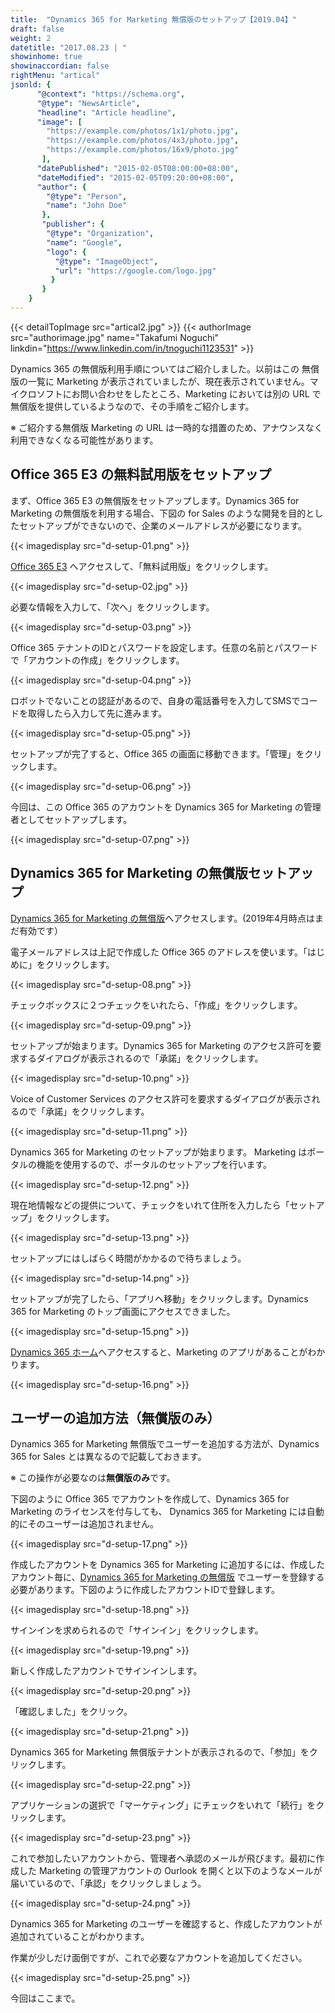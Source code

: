 ```yaml
---
title:  "Dynamics 365 for Marketing 無償版のセットアップ【2019.04】"
draft: false
weight: 2
datetitle: "2017.08.23 | "
showinhome: true
showinaccordian: false
rightMenu: "artical"
jsonld: {
      "@context": "https://schema.org",
      "@type": "NewsArticle",
      "headline": "Article headline",
      "image": [
        "https://example.com/photos/1x1/photo.jpg",
        "https://example.com/photos/4x3/photo.jpg",
        "https://example.com/photos/16x9/photo.jpg"
       ],
      "datePublished": "2015-02-05T08:00:00+08:00",
      "dateModified": "2015-02-05T09:20:00+08:00",
      "author": {
        "@type": "Person",
        "name": "John Doe"
       },
       "publisher": {
        "@type": "Organization",
        "name": "Google",
        "logo": {
          "@type": "ImageObject",
          "url": "https://google.com/logo.jpg"
         }
       }
    }
---
```

{{< detailTopImage src="artical2.jpg" >}}
{{< authorImage src="authorimage.jpg" name="Takafumi Noguchi" linkdin="https://www.linkedin.com/in/tnoguchi1123531" >}}
<!-- Intro  -->
Dynamics 365 の無償版利用手順についてはご紹介しました。以前はこの 無償版の一覧に Marketing が表示されていましたが、現在表示されていません。マイクロソフトにお問い合わせをしたところ、Marketing においては別の URL で無償版を提供しているようなので、その手順をご紹介します。

※ ご紹介する無償版 Marketing の URL は一時的な措置のため、アナウンスなく利用できなくなる可能性があります。


## Office 365 E3 の無料試用版をセットアップ
まず、Office 365 E3 の無償版をセットアップします。Dynamics 365 for Marketing の無償版を利用する場合、下図の for Sales のような開発を目的としたセットアップができないので、企業のメールアドレスが必要になります。
<!-- Image= d-setup-01.png -->
{{< imagedisplay src="d-setup-01.png" >}}


[Office 365 E3](https://www.microsoft.com/ja-jp/microsoft-365/enterprise/office-365-e3) へアクセスして、「無料試用版」をクリックします。
<!-- Image= d-setup-02.jpg -->
{{< imagedisplay src="d-setup-02.jpg" >}}

必要な情報を入力して、「次へ」をクリックします。
<!-- Image= d-setup-03.png -->
{{< imagedisplay src="d-setup-03.png" >}}


Office 365 テナントのIDとパスワードを設定します。任意の名前とパスワードで「アカウントの作成」をクリックします。
<!-- Image= d-setup-04.png -->
{{< imagedisplay src="d-setup-04.png" >}}


ロボットでないことの認証があるので、自身の電話番号を入力してSMSでコードを取得したら入力して先に進みます。
<!-- Image= d-setup-05.png -->
{{< imagedisplay src="d-setup-05.png" >}}


セットアップが完了すると、Office 365 の画面に移動できます。「管理」をクリックします。
<!-- Image= d-setup-06.png -->
{{< imagedisplay src="d-setup-06.png" >}}


今回は、この Office 365 のアカウントを Dynamics 365 for Marketing の管理者としてセットアップします。
<!-- Image= d-setup-07.png -->
{{< imagedisplay src="d-setup-07.png" >}}


## Dynamics 365 for Marketing の無償版セットアップ
[Dynamics 365 for Marketing の無償版](https://trials.dynamics.com/Dynamics365/marketing)へアクセスします。(2019年4月時点はまだ有効です）

電子メールアドレスは上記で作成した Office 365 のアドレスを使います。「はじめに」をクリックします。
<!-- Image= d-setup-08.png -->
{{< imagedisplay src="d-setup-08.png" >}}


チェックボックスに２つチェックをいれたら、「作成」をクリックします。
<!-- Image= d-setup-09.png -->
{{< imagedisplay src="d-setup-09.png" >}}


セットアップが始まります。Dynamics 365 for Marketing のアクセス許可を要求するダイアログが表示されるので「承諾」をクリックします。
<!-- Image= d-setup-10.png -->
{{< imagedisplay src="d-setup-10.png" >}}


Voice of Customer Services のアクセス許可を要求するダイアログが表示されるので「承諾」をクリックします。
<!-- Image= d-setup-11.png -->
{{< imagedisplay src="d-setup-11.png" >}}

Dynamics 365 for Marketing のセットアップが始まります。
Marketing はポータルの機能を使用するので、ポータルのセットアップを行います。
<!-- Image= d-setup-12.png -->
{{< imagedisplay src="d-setup-12.png" >}}


現在地情報などの提供について、チェックをいれて住所を入力したら「セットアップ」をクリックします。
<!-- Image= d-setup-13.png -->
{{< imagedisplay src="d-setup-13.png" >}}

セットアップにはしばらく時間がかかるので待ちましょう。
<!-- Image= d-setup-14.png -->
{{< imagedisplay src="d-setup-14.png" >}}


セットアップが完了したら、「アプリへ移動」をクリックします。Dynamics 365 for Marketing のトップ画面にアクセスできました。
<!-- Image= d-setup-15.png -->
{{< imagedisplay src="d-setup-15.png" >}}


[Dynamics 365 ホーム](https://home.dynamics.com/)へアクセスすると、Marketing のアプリがあることがわかります。
<!-- Image= d-setup-16.png -->
{{< imagedisplay src="d-setup-16.png" >}}


## ユーザーの追加方法（無償版のみ）
Dynamics 365 for Marketing 無償版でユーザーを追加する方法が、Dynamics 365 for Sales とは異なるので記載しておきます。

※ この操作が必要なのは**無償版のみ**です。

下図のように Office 365 でアカウントを作成して、Dynamics 365 for Marketing のライセンスを付与しても、
Dynamics 365 for Marketing には自動的にそのユーザーは追加されません。
<!-- Image= d-setup-17.png -->
{{< imagedisplay src="d-setup-17.png" >}}


作成したアカウントを Dynamics 365 for Marketing に追加するには、作成したアカウント毎に、[Dynamics 365 for Marketing の無償版](https://trials.dynamics.com/Dynamics365/marketing) でユーザーを登録する必要があります。下図のように作成したアカウントIDで登録します。
<!-- Image= d-setup-18.png -->
{{< imagedisplay src="d-setup-18.png" >}}


サインインを求められるので「サインイン」をクリックします。
<!-- Image= d-setup-19.png -->
{{< imagedisplay src="d-setup-19.png" >}}


新しく作成したアカウントでサインインします。
<!-- Image= d-setup-20.png -->
{{< imagedisplay src="d-setup-20.png" >}}

「確認しました」をクリック。
<!-- Image= d-setup-21.png -->
{{< imagedisplay src="d-setup-21.png" >}}


Dynamics 365 for Marketing 無償版テナントが表示されるので、「参加」をクリックします。
<!-- Image= d-setup-22.png -->
{{< imagedisplay src="d-setup-22.png" >}}


アプリケーションの選択で「マーケティング」にチェックをいれて「続行」をクリックします。
<!-- Image= d-setup-23.png -->
{{< imagedisplay src="d-setup-23.png" >}}


これで参加したいアカウントから、管理者へ承認のメールが飛びます。最初に作成した Marketing の管理アカウントの Ourlook を開くと以下のようなメールが届いているので、「承認」をクリックしましょう。
<!-- Image= d-setup-24.png -->
{{< imagedisplay src="d-setup-24.png" >}}

Dynamics 365 for Marketing のユーザーを確認すると、作成したアカウントが追加されていることがわかります。

作業が少しだけ面倒ですが、これで必要なアカウントを追加してください。
<!-- Image= d-setup-25.png -->
{{< imagedisplay src="d-setup-25.png" >}}


今回はここまで。     
&nbsp;
